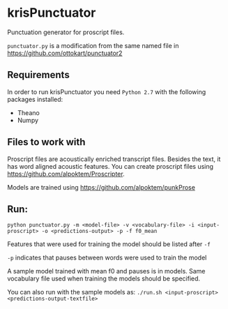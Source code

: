 # krisPunctuator

Punctuation generator for proscript files. 

`punctuator.py` is a modification from the same named file in https://github.com/ottokart/punctuator2

## Requirements
In order to run krisPunctuator you need `Python 2.7` with the following packages installed:

- Theano
- Numpy

## Files to work with

Proscript files are acoustically enriched transcript files. Besides the text, it has word aligned acoustic features. You can create proscript files using https://github.com/alpoktem/Proscripter. 

Models are trained using https://github.com/alpoktem/punkProse

## Run:
`python punctuator.py -m <model-file> -v <vocabulary-file> -i <input-proscript> -o <predictions-output> -p -f f0_mean`

Features that were used for training the model should be listed after `-f`

`-p` indicates that pauses between words were used to train the model

A sample model trained with mean f0 and pauses is in models. Same vocabulary file used when training the models should be specified. 

You can also run with the sample models as:
`./run.sh <input-proscript> <predictions-output-textfile>`




